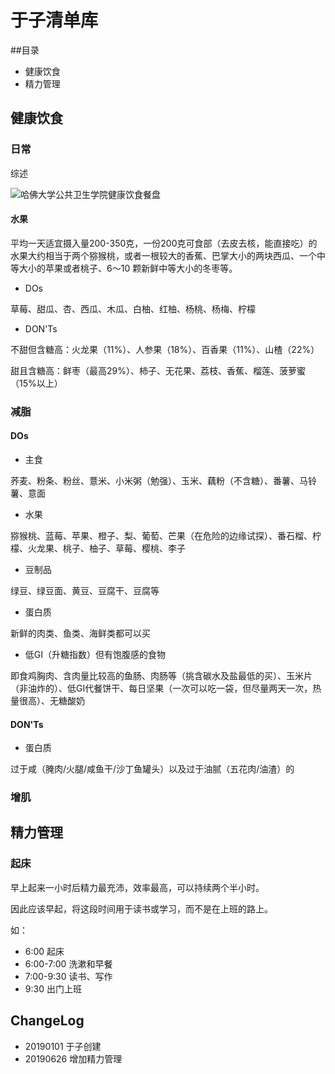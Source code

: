 # 于子清单库
##目录
- 健康饮食
- 精力管理


## 健康饮食
### 日常
综述

![哈佛大学公共卫生学院健康饮食餐盘](https://tcheng-pic-1258426758.cos.ap-shanghai.myqcloud.com/%E5%93%88%E4%BD%9B%E5%A4%A7%E5%AD%A6%E5%85%AC%E5%85%B1%E5%8D%AB%E7%94%9F%E5%AD%A6%E9%99%A2%E5%81%A5%E5%BA%B7%E9%A5%AE%E9%A3%9F%E9%A4%90%E7%9B%98.png?q-sign-algorithm=sha1&q-ak=AKIDC0NAhGiQbWvmkigmSq8QC57onBrCdvK6&q-sign-time=1547909087;1547910887&q-key-time=1547909087;1547910887&q-header-list=&q-url-param-list=&q-signature=5e309b22e7cb42992e0257923d1d89fdab497363&x-cos-security-token=b0a44a60a1a20efd8925d36a3ced81faa6a84f7d10001)
#### 水果
平均一天适宜摄入量200-350克，一份200克可食部（去皮去核，能直接吃）的水果大约相当于两个猕猴桃，或者一根较大的香蕉、巴掌大小的两块西瓜、一个中等大小的苹果或者桃子、6～10 颗新鲜中等大小的冬枣等。
- DOs

草莓、甜瓜、杏、西瓜、木瓜、白柚、红柚、杨桃、杨梅、柠檬
- DON'Ts

不甜但含糖高：火龙果（11%）、人参果（18%）、百香果（11%）、山楂（22%）

甜且含糖高：鲜枣（最高29%）、柿子、无花果、荔枝、香蕉、榴莲、菠萝蜜（15%以上）

### 减脂
#### DOs
- 主食

荞麦、粉条、粉丝、薏米、小米粥（勉强）、玉米、藕粉（不含糖）、番薯、马铃薯、意面

- 水果

猕猴桃、蓝莓、苹果、橙子、梨、葡萄、芒果（在危险的边缘试探）、番石榴、柠檬、火龙果、桃子、柚子、草莓、樱桃、李子

- 豆制品

绿豆、绿豆面、黄豆、豆腐干、豆腐等

- 蛋白质

新鲜的肉类、鱼类、海鲜类都可以买

- 低GI（升糖指数）但有饱腹感的食物

即食鸡胸肉、含肉量比较高的鱼肠、肉肠等（挑含碳水及盐最低的买）、玉米片（非油炸的）、低GI代餐饼干、每日坚果（一次可以吃一袋，但尽量两天一次，热量很高）、无糖酸奶

#### DON'Ts

- 蛋白质

过于咸（腌肉/火腿/咸鱼干/沙丁鱼罐头）以及过于油腻（五花肉/油渣）的



### 增肌




## 精力管理

### 起床
早上起来一小时后精力最充沛，效率最高，可以持续两个半小时。

因此应该早起，将这段时间用于读书或学习，而不是在上班的路上。

如：
- 6:00 起床
- 6:00-7:00 洗漱和早餐
- 7:00-9:30 读书、写作
- 9:30 出门上班


## ChangeLog
- 20190101 于子创建
- 20190626 增加精力管理




